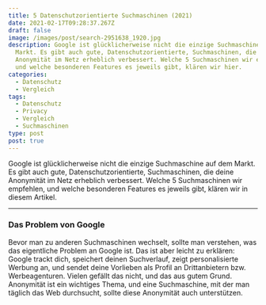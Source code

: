 ```yaml
---
title: 5 Datenschutzorientierte Suchmaschinen (2021)
date: 2021-02-17T09:28:37.267Z
draft: false
image: /images/post/search-2951638_1920.jpg
description: Google ist glücklicherweise nicht die einzige Suchmaschine auf dem
  Markt. Es gibt auch gute, Datenschutzorientierte, Suchmaschinen, die deine
  Anonymität im Netz erheblich verbessert. Welche 5 Suchmaschinen wir empfehlen,
  und welche besonderen Features es jeweils gibt, klären wir hier.
categories:
  - Datenschutz
  - Vergleich
tags:
  - Datenschutz
  - Privacy
  - Vergleich
  - Suchmaschinen
type: post
post: true
---
```

Google ist glücklicherweise nicht die einzige Suchmaschine auf dem Markt. Es gibt auch gute, Datenschutzorientierte, Suchmaschinen, die deine Anonymität im Netz erheblich verbessert. Welche 5 Suchmaschinen wir empfehlen, und welche besonderen Features es jeweils gibt, klären wir in diesem Artikel.

---
### Das Problem von Google
Bevor man zu anderen Suchmaschinen wechselt, sollte man verstehen, was das eigentliche Problem an Google ist. Das ist aber leicht zu erklären: Google trackt dich, speichert deinen Suchverlauf, zeigt personalisierte Werbung an, und sendet deine Vorlieben als Profil an Drittanbietern bzw. Werbeagenturen. Vielen gefällt das nicht, und das aus gutem Grund. Anonymität ist ein wichtiges Thema, und eine Suchmaschine, mit der man täglich das Web durchsucht, sollte diese Anonymität auch unterstützen.

